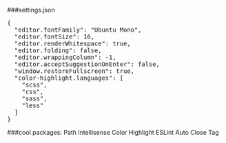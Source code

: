 ###settings.json
<pre>
{
  "editor.fontFamily": "Ubuntu Mono",
  "editor.fontSize": 16,
  "editor.renderWhitespace": true,
  "editor.folding": false,
  "editor.wrappingColumn": -1,
  "editor.acceptSuggestionOnEnter": false,
  "window.restoreFullscreen": true,
  "color-highlight.languages": [
    "scss",
    "css",
    "sass",
    "less"
  ]
}
</pre>

###cool packages:
Path Intellisense
Color Highlight
ESLint
Auto Close Tag
